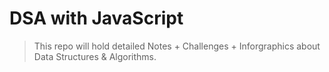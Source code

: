 # DSA with JavaScript

> This repo will hold detailed Notes + Challenges + Inforgraphics about Data Structures & Algorithms.
